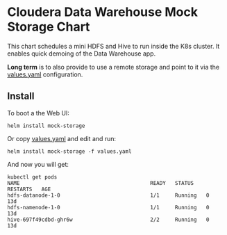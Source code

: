 # Cloudera Data Warehouse Mock Storage Chart

This chart schedules a mini HDFS and Hive to run inside the K8s cluster. It enables quick demoing of the Data Warehouse app.

**Long term** is to also provide to use a remote storage and point to it via the [values.yaml](values.yaml) configuration.

## Install

To boot a the Web UI:

```
helm install mock-storage
```

Or copy [values.yaml](values.yaml) and edit and run:

```
helm install mock-storage -f values.yaml
```

And now you will get:

```
kubectl get pods
NAME                                          READY   STATUS    RESTARTS   AGE
hdfs-datanode-1-0                             1/1     Running   0          13d
hdfs-namenode-1-0                             1/1     Running   0          13d
hive-697f49cdbd-ghr6w                         2/2     Running   0          13d
```
